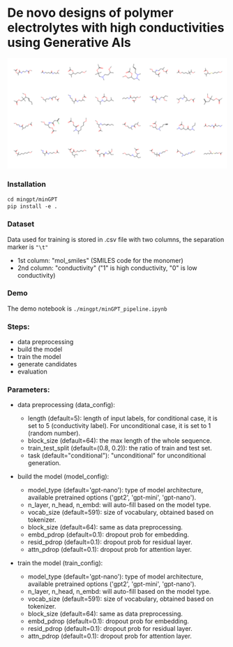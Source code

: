 # De novo designs of polymer electrolytes with high conductivities using Generative AIs
![Generated polymer electrolyte](https://github.com/TRI-AMDD/PolyGen/blob/main/molecule_grid.png)

### Installation
```
cd mingpt/minGPT
pip install -e .
```
### Dataset
Data used for training is stored in .csv file with two columns, the separation marker is ```"\t"```
- 1st column: "mol_smiles" (SMILES code for the monomer)
- 2nd column: "conductivity" ("1" is high conductivity, "0" is low conductivity)
### Demo
The demo notebook is ```./mingpt/minGPT_pipeline.ipynb```

### Steps: 
- data preprocessing
- build the model
- train the model
- generate candidates
- evaluation

### Parameters:
- data preprocessing (data_config):
  - length (default=5): length of input labels, for conditional case, it is set to 5 (conductivity label). For unconditional case, it is set to 1 (random number).
  - block_size (default=64): the max length of the whole sequence.
  - train_test_split (default=(0.8, 0.2)): the ratio of train and test set.
  - task (default="conditional"): "unconditional" for unconditional generation.
    
- build the model (model_config):
  - model_type (default='gpt-nano'): type of model architecture, available pretrained options ('gpt2', 'gpt-mini', 'gpt-nano').
  - n_layer, n_head, n_embd: will auto-fill based on the model type.
  - vocab_size (default=591): size of vocabulary, obtained based on tokenizer. 
  - block_size (default=64): same as data preprocessing.
  - embd_pdrop (default=0.1): dropout prob for embedding.
  - resid_pdrop (default=0.1): dropout prob for residual layer.
  - attn_pdrop (default=0.1): dropout prob for attention layer.

- train the model (train_config):
  - model_type (default='gpt-nano'): type of model architecture, available pretrained options ('gpt2', 'gpt-mini', 'gpt-nano').
  - n_layer, n_head, n_embd: will auto-fill based on the model type.
  - vocab_size (default=591): size of vocabulary, obtained based on tokenizer. 
  - block_size (default=64): same as data preprocessing.
  - embd_pdrop (default=0.1): dropout prob for embedding.
  - resid_pdrop (default=0.1): dropout prob for residual layer.
  - attn_pdrop (default=0.1): dropout prob for attention layer.


